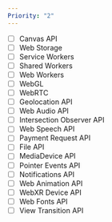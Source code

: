 ```yaml
---
Priority: "2"
---
```


- [ ] Canvas API
- [ ] Web Storage
- [ ] Service Workers
- [ ] Shared Workers
- [ ] Web Workers
- [ ] WebGL
- [ ] WebRTC
- [ ] Geolocation API
- [ ] Web Audio API
- [ ] Intersection Observer API
- [ ] Web Speech API
- [ ] Payment Request API
- [ ] File API
- [ ] MediaDevice API
- [ ] Pointer Events API
- [ ] Notifications API
- [ ] Web Animation API
- [ ] WebXR Device API
- [ ] Web Fonts API
- [ ] View Transition API